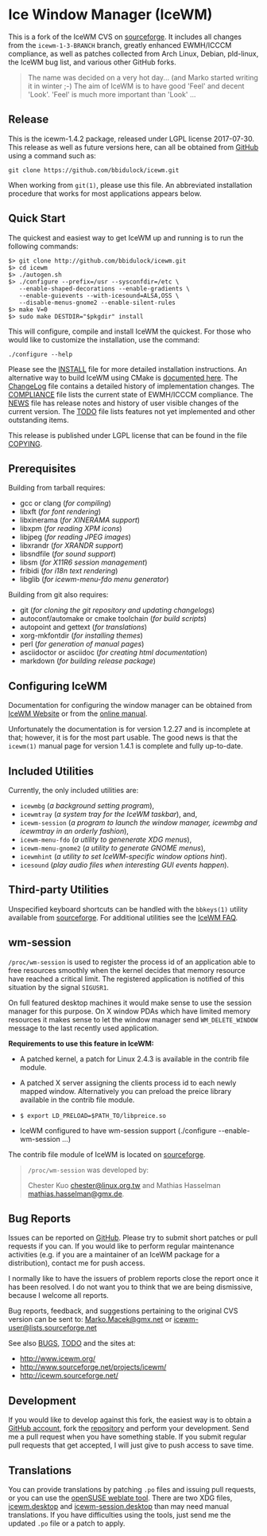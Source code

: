 [icewm -- read me first file.  2017-07-30]: #

Ice Window Manager (IceWM)
==========================

This is a fork of the IceWM CVS on [sourceforge][13].  It includes all changes
from the `icewm-1-3-BRANCH` branch, greatly enhanced EWMH/ICCCM compliance, as
well as patches collected from Arch Linux, Debian, pld-linux, the IceWM bug
list, and various other GitHub forks.

> The name was decided on a very hot day... (and Marko started writing it in
> winter ;-)  The aim of IceWM is to have good 'Feel' and decent 'Look'. 'Feel'
> is much more important than 'Look' ...


Release
-------

This is the icewm-1.4.2 package, released under LGPL license 2017-07-30.
This release as well as future versions here, can all be obtained from
[GitHub][1] using a command such as:

    git clone https://github.com/bbidulock/icewm.git

When working from `git(1)`, please use this file.  An abbreviated
installation procedure that works for most applications appears below.


Quick Start
-----------

The quickest and easiest way to get IceWM up and running is to run the
following commands:

    $> git clone http://github.com/bbidulock/icewm.git
    $> cd icewm
    $> ./autogen.sh
    $> ./configure --prefix=/usr --sysconfdir=/etc \
       --enable-shaped-decorations --enable-gradients \
       --enable-guievents --with-icesound=ALSA,OSS \
       --disable-menus-gnome2 --enable-silent-rules
    $> make V=0
    $> sudo make DESTDIR="$pkgdir" install

This will configure, compile and install IceWM the quickest.  For those who
would like to customize the installation, use the command:

    ./configure --help

Please see the [INSTALL][3] file for more detailed installation instructions.
An alternative way to build IceWM using CMake is [documented here][20].
The [ChangeLog][4] file contains a detailed history of implementation changes.
The [COMPLIANCE][5] file lists the current state of EWMH/ICCCM compliance.  The
[NEWS][6] file has release notes and history of user visible changes of the
current version.  The [TODO][7] file lists features not yet implemented and
other outstanding items.

This release is published under LGPL license that can be found in the file
[COPYING][8].

Prerequisites
-------------

Building from tarball requires:

 - gcc or clang (_for compiling_)
 - libxft (_for font rendering_)
 - libxinerama (_for XINERAMA support_)
 - libxpm (_for reading XPM icons_)
 - libjpeg (_for reading JPEG images_)
 - libxrandr (_for XRANDR support_)
 - libsndfile (_for sound support_)
 - libsm (_for X11R6 session management_)
 - fribidi (_for i18n text rendering_)
 - libglib (_for icewm-menu-fdo menu generator_)

Building from git also requires:

 - git (_for cloning the git repository and updating changelogs_)
 - autoconf/automake or cmake toolchain (_for build scripts_)
 - autopoint and gettext (_for translations_)
 - xorg-mkfontdir (_for installing themes_)
 - perl (_for generation of manual pages_)
 - asciidoctor or asciidoc (_for creating html documentation_)
 - markdown (_for building release package_)


Configuring IceWM
-----------------

Documentation for configuring the window manager can be obtained from [IceWM
Website][14] or from the [online manual][16].

Unfortunately the documentation is for version 1.2.27 and is incomplete
at that; however, it is for the most part usable.
The good news is that the `icewm(1)` manual page for version 1.4.1
is complete and fully up-to-date.


Included Utilities
------------------

Currently, the only included utilities are:

 - `icewmbg` (_a background setting program_),
 - `icewmtray` (_a system tray for the IceWM taskbar_), and,
 - `icewm-session` (_a program to launch the window manager, icewmbg and
   icewmtray in an orderly fashion_),
 - `icewm-menu-fdo` (_a utility to genenerate XDG menus_),
 - `icewm-menu-gnome2` (_a utility to generate GNOME menus_),
 - `icewmhint` (_a utility to set IceWM-specific window options hint_).
 - `icesound` (_play audio files when interesting GUI events happen_).


Third-party Utilities
---------------------

Unspecified keyboard shortcuts can be handled with the `bbkeys(1)` utility
available from [sourceforge][17].  For additional utilities see the [IceWM
FAQ][15].


wm-session
----------

`/proc/wm-session` is used to register the process id of an application able to
free resources smoothly when the kernel decides that memory resource have
reached a critical limit. The registered application is notified of this
situation by the signal `SIGUSR1`.

On full featured desktop machines it would make sense to use the session
manager for this purpose. On X window PDAs which have limited memory resources
it makes sense to let the window manager send `WM_DELETE_WINDOW` message to the
last recently used application.


__Requirements to use this feature in IceWM:__

  - A patched kernel, a patch for Linux 2.4.3 is available in the contrib
    file module.

  - A patched X server assigning the clients process id to each newly
    mapped window. Alternatively you can preload the preice library
    available in the contrib file module.

  - `$ export LD_PRELOAD=$PATH_TO/libpreice.so`

  - IceWM configured to have wm-session support
    (./configure --enable-wm-session ...)

The contrib file module of IceWM is located on [sourceforge][12].


> `/proc/wm-session` was developed by:
>
> Chester Kuo <chester@linux.org.tw> and
> Mathias Hasselman <mathias.hasselman@gmx.de>.


Bug Reports
-----------

Issues can be reported on [GitHub][2].  Please try to submit short patches or
pull requests if you can.  If you would like to perform regular maintenance
activities (e.g. if you are a maintainer of an IceWM package for a
distribution), contact me for push access.

I normally like to have the issuers of problem reports close the report once
it has been resolved.  I do not want you to think that we are being dismissive,
because I welcome all reports.

Bug reports, feedback, and suggestions pertaining to the original CVS version
can be sent to: Marko.Macek@gmx.net or icewm-user@lists.sourceforge.net

See also [BUGS][9], [TODO][7] and the sites at:

  - http://www.icewm.org/
  - http://www.sourceforge.net/projects/icewm/
  - http://icewm.sourceforge.net/


Development
-----------

If you would like to develop against this fork, the easiest way is to obtain a
[GitHub account][10], fork the [repository][1] and perform your development.
Send me a pull request when you have something stable.  If you submit regular
pull requests that get accepted, I will just give to push access to save time.


Translations
------------

You can provide translations by patching `.po` files and issuing pull requests,
or you can use the [openSUSE weblate tool][11].  There are two XDG files,
[icewm.desktop][18] and [icewm-session.desktop][19] than may need manual
translations.  If you have difficulties using the tools, just send me the updated
`.po` file or a patch to apply.


[1]: https://github.com/bbidulock/icewm/
[2]: https://github.com/bbidulock/icewm/issues/
[3]: https://github.com/bbidulock/icewm/blob/1.4.2/INSTALL
[4]: https://github.com/bbidulock/icewm/blob/1.4.2/ChangeLog
[5]: https://github.com/bbidulock/icewm/blob/1.4.2/COMPLIANCE
[6]: https://github.com/bbidulock/icewm/blob/1.4.2/NEWS
[7]: https://github.com/bbidulock/icewm/blob/1.4.2/TODO
[8]: https://github.com/bbidulock/icewm/blob/1.4.2/COPYING
[9]: https://github.com/bbidulock/icewm/blob/1.4.2/BUGS
[10]: https://github.com/
[11]: http://l10n.opensuse.org/
[12]: http://sf.net/project/showfiles.php?group_id=31&release_id=31119
[13]: http://icewm.sourceforge.net/
[14]: http://www.icewm.org/
[15]: http://www.icewm.org/FAQ/IceWM-FAQ-11.html
[16]: https://github.com/bbidulock/icewm/blob/1.4.2/doc/icewm.adoc
[17]: http://bbkeys.sourceforge.net/
[18]: https://github.com/bbidulock/icewm/blob/1.4.2/lib/icewm.desktop
[19]: https://github.com/bbidulock/icewm/blob/1.4.2/lib/icewm-session.desktop
[20]: https://github.com/bbidulock/icewm/blob/1.4.2/INSTALL-cmakebuild.md

[ vim: set ft=markdown sw=4 tw=80 nocin nosi fo+=tcqlorn: ]: #
